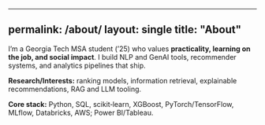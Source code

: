 
---
permalink: /about/
layout: single
title: "About"
---

I’m a Georgia Tech MSA student (’25) who values **practicality, learning on the job, and social impact**. 
I build NLP and GenAI tools, recommender systems, and analytics pipelines that ship.

**Research/Interests:** ranking models, information retrieval, explainable recommendations, RAG and LLM tooling.

**Core stack:** Python, SQL, scikit‑learn, XGBoost, PyTorch/TensorFlow, MLflow, Databricks, AWS; Power BI/Tableau.
